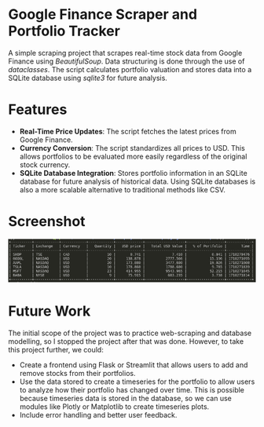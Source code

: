 # Google Finance Scraper and Portfolio Tracker

A simple scraping project that scrapes real-time stock data from Google Finance using *BeautifulSoup*. Data structuring is done through the use of *dataclasses*. The script calculates portfolio valuation and stores data into a SQLite database using *sqlite3* for future analysis.

# Features
- **Real-Time Price Updates**: The script fetches the latest prices from Google Finance.
- **Currency Conversion**: The script standardizes all prices to USD. This allows portfolios to be evaluated more easily regardless of the original stock currency.
- **SQLite Database Integration**: Stores portfolio information in an SQLite database for future analysis of historical data. Using SQLite databases is also a more scalable alternative to traditional methods like CSV.

# Screenshot
![Alt text](image.png)

# Future Work
The initial scope of the project was to practice web-scraping and database modelling, so I stopped the project after that was done. However, to take this project further, we could:

- Create a frontend using Flask or Streamlit that allows users to add and remove stocks from their portfolios.
- Use the data stored to create a timeseries for the portfolio to allow users to analyze how their portfolio has changed over time. This is possible because timeseries data is stored in the database, so we can use modules like Plotly or Matplotlib to create timeseries plots.
- Include error handling and better user feedback.
